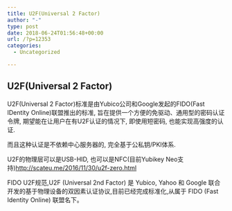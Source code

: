 ```yaml
---
title: U2F(Universal 2 Factor)
author: "-"
type: post
date: 2018-06-24T01:56:48+00:00
url: /?p=12353
categories:
  - Uncategorized

---
```

## U2F(Universal 2 Factor)
U2F(Universal 2 Factor)标准是由Yubico公司和Google发起的FIDO(Fast IDentity Online)联盟推出的标准, 旨在提供一个方便的免驱动、通用型的密码认证令牌, 期望能在让用户在有U2F认证的情况下, 即使用短密码, 也能实现高强度的认证.
  
而且这种认证是不依赖中心服务器的, 完全基于公私钥/PKI体系.

U2F的物理层可以是USB-HID, 也可以是NFC(目前Yubikey Neo支持)http://scateu.me/2016/11/30/u2f-zero.html

FIDO U2F规范,U2F (Universal 2nd Factor) 是 Yubico, Yahoo 和 Google 联合开发的基于物理设备的双因素认证协议,目前已经完成标准化,从属于 FIDO (Fast Identity Online) 联盟名下。